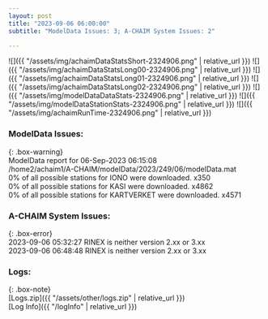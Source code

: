 ```yaml
---
layout: post
title: "2023-09-06 06:00:00"
subtitle: "ModelData Issues: 3; A-CHAIM System Issues: 2"

---
```


![]({{ "/assets/img/achaimDataStatsShort-2324906.png" | relative_url }})
![]({{ "/assets/img/achaimDataStatsLong00-2324906.png" | relative_url }})
![]({{ "/assets/img/achaimDataStatsLong01-2324906.png" | relative_url }})
![]({{ "/assets/img/achaimDataStatsLong02-2324906.png" | relative_url }})
![]({{ "/assets/img/modelDataDataStats-2324906.png" | relative_url }})
![]({{ "/assets/img/modelDataStationStats-2324906.png" | relative_url }})
![]({{ "/assets/img/achaimRunTime-2324906.png" | relative_url }})


### ModelData Issues:  
  
{: .box-warning}  
 ModelData report for 06-Sep-2023 06:15:08   
 /home2/achaim1/A-CHAIM/modelData/2023/249/06/modelData.mat   
 0% of all possible stations for IONO were downloaded. x350   
 0% of all possible stations for KASI were downloaded. x4862   
 0% of all possible stations for KARTVERKET were downloaded. x4571   
  
### A-CHAIM System Issues:  
  
{: .box-error}  
2023-09-06 05:32:27 RINEX is neither version 2.xx or 3.xx  
2023-09-06 06:48:48 RINEX is neither version 2.xx or 3.xx  

### Logs:  
  
{: .box-note}  
[Logs.zip]({{ "/assets/other/logs.zip" | relative_url }})  
[Log Info]({{ "/logInfo" | relative_url }})  

